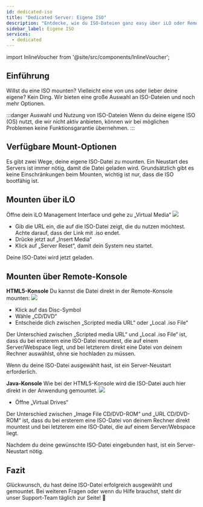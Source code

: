 ```yaml
---
id: dedicated-iso
title: "Dedicated Server: Eigene ISO"
description: "Entdecke, wie du ISO-Dateien ganz easy über iLO oder Remote-Konsole mountest, um deinen Server effizient zu booten → Jetzt mehr erfahren"
sidebar_label: Eigene ISO
services:
  - dedicated
---
```




import InlineVoucher from '@site/src/components/InlineVoucher';

## Einführung
Willst du eine ISO mounten? Vielleicht eine von uns oder lieber deine eigene? Kein Ding. Wir bieten eine große Auswahl an ISO-Dateien und noch mehr Optionen.

:::danger Auswahl und Nutzung von ISO-Dateien
Wenn du deine eigene ISO (OS) nutzt, die wir nicht aktiv anbieten, können wir bei möglichen Problemen keine Funktionsgarantie übernehmen.
:::

<InlineVoucher />

## Verfügbare Mount-Optionen
Es gibt zwei Wege, deine eigene ISO-Datei zu mounten. Ein Neustart des Servers ist immer nötig, damit die Datei geladen wird. Grundsätzlich gibt es keine Einschränkungen beim Mounten, wichtig ist nur, dass die ISO bootfähig ist.

## Mounten über iLO
Öffne dein iLO Management Interface und gehe zu „Virtual Media“
![](https://screensaver01.zap-hosting.com/index.php/s/myWMSi3GgyLBHXR/preview)

* Gib die URL ein, die auf die ISO-Datei zeigt, die du nutzen möchtest. Achte darauf, dass der Link mit .iso endet.
* Drücke jetzt auf „Insert Media“
* Klick auf „Server Reset“, damit dein System neu startet.

Deine ISO-Datei wird jetzt geladen.

## Mounten über Remote-Konsole

**HTML5-Konsole**
Du kannst die Datei direkt in der Remote-Konsole mounten:
![](https://screensaver01.zap-hosting.com/index.php/s/x4EDgLZ3e3B6MMC/preview)

* Klick auf das Disc-Symbol
* Wähle „CD/DVD“
* Entscheide dich zwischen „Scripted media URL“ oder „Local .iso File“

Der Unterschied zwischen „Scripted media URL“ und „Local .iso File“ ist, dass du bei ersterem eine ISO-Datei mountest, die auf einem Server/Webspace liegt, und bei letzterem direkt eine Datei von deinem Rechner auswählst, ohne sie hochladen zu müssen.

Wenn du deine ISO-Datei ausgewählt hast, ist ein Server-Neustart erforderlich.

**Java-Konsole**
Wie bei der HTML5-Konsole wird die ISO-Datei auch hier direkt in der Anwendung gemountet.
![](https://screensaver01.zap-hosting.com/index.php/s/2CdR5d5AcsG7YdH/preview)

* Öffne „Virtual Drives“

Der Unterschied zwischen „Image File CD/DVD-ROM“ und „URL CD/DVD-ROM“ ist, dass du bei ersterem eine ISO-Datei von deinem Rechner direkt mountest und bei letzterem eine ISO-Datei, die auf einem Server/Webspace liegt.

Nachdem du deine gewünschte ISO-Datei eingebunden hast, ist ein Server-Neustart nötig.

## Fazit
Glückwunsch, du hast deine ISO-Datei erfolgreich ausgewählt und gemountet. Bei weiteren Fragen oder wenn du Hilfe brauchst, steht dir unser Support-Team täglich zur Seite! 🙂

<InlineVoucher />